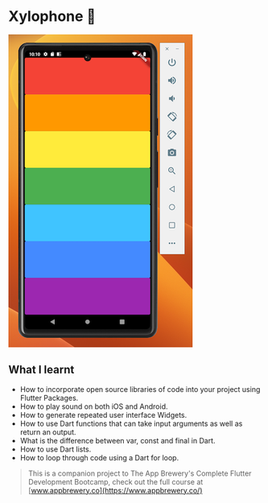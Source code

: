 # Xylophone 🎹

<img src="https://github.com/SmileyDoodle/xylophone-flutter/blob/main/images/example.png">

## What I learnt

- How to incorporate open source libraries of code into your project using Flutter Packages.
- How to play sound on both iOS and Android.
- How to generate repeated user interface Widgets.
- How to use Dart functions that can take input arguments as well as return an output.
- What is the difference between var, const and final in Dart.
- How to use Dart lists.
- How to loop through code using a Dart for loop.

>This is a companion project to The App Brewery's Complete Flutter Development Bootcamp, check out the full course at [www.appbrewery.co](https://www.appbrewery.co/)
